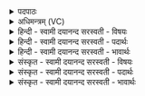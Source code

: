 <details><summary>पदपाठः</summary>

इय॑त्। अ॒सि॒। आयुः॑। अ॒सि॒। आयुः॑। मयि॑। धे॒हि॒। युङ्। अ॒सि॒। वर्चः॑। अ॒सि॒। वर्चः॑। मयि॑। धे॒हि॒। ऊर्क्। अ॒सि॒। ऊर्ज॑म्। मयि॑। धे॒हि॒। इन्द्र॑स्य। वा॑म्। वी॒र्य॒कृत॒ इति वीर्य॒ऽकृतः॑। बा॒हू इति॑ बा॒हू। अ॒भ्यु॒पाव॑हरा॒मीत्य॑भिऽ उ॒पाव॑हरामि। २५।
</details>

<details><summary>अधिमन्त्रम् (VC)</summary>

- सूर्यो देवता
- वामदेव ऋषिः
- आर्षी जगती
- निषादः
</details>

<details><summary>हिन्दी - स्वामी दयानन्द सरस्वती  - विषयः</summary>

मनुष्य ईश्वर की उपासना क्यों करे, यह विषय अगले मन्त्र में कहा है ॥
</details>

<details><summary>हिन्दी - स्वामी दयानन्द सरस्वती  - पदार्थः</summary>

पदार्थान्वयभाषाः -  हे परमेश्वर ! आप (इयत्) इतना (आयुः) जीवन (मयि) मुझ में (धेहि) धरिये, जिससे आप (युङ्) सब को समाधि करानेवाले (असि) हैं, (वर्चः) स्वयं प्रकाशस्वरूप (असि) हैं, इस कारण (वर्चः) योगाभ्यास से प्रकट हुए तेज को (मयि) मुझ में (धेहि) धरिये। आप (ऊर्क्) अत्यन्त बलवान् (असि) हैं, इसलिये (ऊर्जम्) बल पराक्रम को (मयि) मेरे में (धेहि) धारण कीजिये। हे राज और प्रजा के पुरुषो ! (वीर्य्यकृतः) बल-पराक्रम को बढ़ानेहारे (इन्द्रस्य) ऐश्वर्य्य और परमात्मा के आश्रय से (वाम्) तुम राजप्रजाओं के (बाहू) बल और पराक्रम को (अभ्युपावहरामि) सब प्रकार तुम्हारे समीप में स्थापन करता हूँ ॥२५॥
</details>

<details><summary>हिन्दी - स्वामी दयानन्द सरस्वती  - भावार्थः</summary>

भावार्थभाषाः -  जो मनुष्य अपने हृदय में ईश्वर की उपासना करते हैं, वे सुन्दर जीवन आदि के सुखों को भोगते हैं और कोई भी पुरुष ईश्वर के आश्रय के विना पूर्ण बल और पराक्रम को प्राप्त नहीं हो सकता ॥२५॥
</details>

<details><summary>संस्कृत - स्वामी दयानन्द सरस्वती  - विषयः</summary>

मनुष्यैः किमर्थं ब्रह्मोपासनीयमित्युपदिश्यते ॥
</details>

<details><summary>संस्कृत - स्वामी दयानन्द सरस्वती  - पदार्थः</summary>

पदार्थान्वयभाषाः -  हे ब्रह्मन् ! त्वमायुरसीयदायुर्मयि धेहि। त्वं युङ्ङसि वर्चोऽसि योगजं वर्चो मयि धेहि। त्वमूर्गस्यूर्जं मयि धेहि। हे राजप्रजाजनौ ! वीर्य्यकृत इन्द्रस्येश्वरस्याश्रयेण वां युवयोर्बाहू बलवीर्य्ये अहमभ्युपावहरामि ॥२५॥
</details>

<details><summary>संस्कृत - स्वामी दयानन्द सरस्वती  - भावार्थः</summary>

भावार्थभाषाः -  य आत्मस्थं ब्रह्मोपासते ते शोभनं जीवनादिकमश्नुवते। नहि केनचिदीश्वरस्याश्रयमन्तरा पूर्णो बलपराक्रमौ लभ्येते ॥२५॥
</details>
